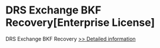 # DRS Exchange BKF Recovery[Enterprise License]
DRS Exchange BKF Recovery
[>> Detailed information](https://secure.shareit.com/shareit/product.html?productid=301004374&affiliateid=200057808)